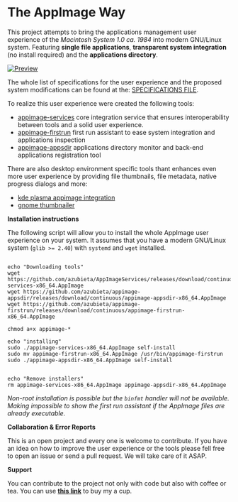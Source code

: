 # The AppImage Way

This project attempts to bring the applications management user experience of the *Macintosh 
System 1.0 ca. 1984* into modern GNU/Linux system. Featuring **single file applications**, 
**transparent system integration** (no install required) and the **applications directory**.

[![Preview](https://img.youtube.com/vi/UPQ44LUxBTM/hqdefault.jpg)](https://www.youtube.com/watch?v=UPQ44LUxBTM "The AppImage Way in action")


The whole list of specifications for the user experience and the proposed system modifications 
can be found at the: [SPECIFICATIONS FILE](https://github.com/azubieta/TheAppImageWay/blob/master/SPECIFICATION.md).

To realize this user experience were created the following tools:
- [appimage-services](https://github.com/azubieta/AppImageServices) core integration service that ensures interoperability
 between tools and a solid user experience.
- [appimage-firstrun](https://github.com/azubieta/appimage-firstrun) first run assistant to ease system integration and applications inspection
- [appimage-appsdir](https://github.com/azubieta/appimage-appsdir) applications directory monitor and back-end applications 
registration tool

There are also desktop environment specific tools thant enhances even more user experience
by providing file thumbnails, file metadata, native progress dialogs and more:
- [kde plasma appimage integration](https://github.com/azubieta/plasma-appimage-integration)
- [gnome thumbnailer](https://github.com/azubieta/appimage-gnome-thumbnailer)


**Installation instructions**

The following script will allow you to install the whole AppImage user experience on your 
system. It assumes that you have a modern GNU/Linux system (`glib >= 2.40`) with `systemd` 
and `wget` installed. 

 
```

echo "Downloading tools"
wget https://github.com/azubieta/AppImageServices/releases/download/continuous/appimage-services-x86_64.AppImage 
wget https://github.com/azubieta/appimage-appsdir/releases/download/continuous/appimage-appsdir-x86_64.AppImage
wget https://github.com/azubieta/appimage-firstrun/releases/download/continuous/appimage-firstrun-x86_64.AppImage

chmod a+x appimage-*

echo "installing"
sudo ./appimage-services-x86_64.AppImage self-install
sudo mv appimage-firstrun-x86_64.AppImage /usr/bin/appimage-firstrun
sudo ./appimage-appsdir-x86_64.AppImage self-install


echo "Remove installers"
rm appimage-services-x86_64.AppImage appimage-appsdir-x86_64.AppImage
```

_Non-root installation is possible but the `binfmt` handler will not be available. Making
impossible to show the first run assistant if the AppImage files are already executable._

**Collaboration & Error Reports**

This is an open project and every one is welcome to contribute. If you have an idea on how
to improve the user experience or the tools please fell free to open an issue or send a pull
request. We will take care of it ASAP.

**Support**

You can contribute to the project not only with code but also with coffee or tea. You can 
use [**this link**](https://www.paypal.com/paypalme2/azubieta) to buy my a cup.